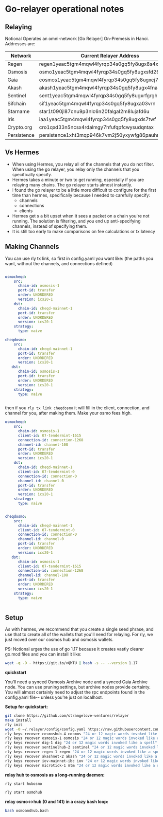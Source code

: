 # Go-relayer operational notes

## Relaying

Notional Operates an omni-network [Go Relayer] On-Premesis in Hanoi.  Addresses are:

| Network      | Current Relayer Address | Former Relayer Address
| ----------- | ----------- | ------------ | 
| Regen      | regen1yeac5tgm4mqwl4fyrqp34s0gq5fy8ugx8s4x6u | regen1083svrca4t350mphfv9x45wq9asrs60chduq99|
| Osmosis   | osmo1yeac5tgm4mqwl4fyrqp34s0gq5fy8ugxsfd262   | osmo1083svrca4t350mphfv9x45wq9asrs60cq5yv9n |
| Gaia      | cosmos1yeac5tgm4mqwl4fyrqp34s0gq5fy8ugxcj76vc | cosmos1083svrca4t350mphfv9x45wq9asrs60cg0hunp |
| Akash     | akash1yeac5tgm4mqwl4fyrqp34s0gq5fy8ugx4fna4z  | akash1083svrca4t350mphfv9x45wq9asrs60c956m2m |
| Sentinel  | sent1yeac5tgm4mqwl4fyrqp34s0gq5fy8ugxrfgrgh   | sent1083svrca4t350mphfv9x45wq9asrs60cn5p9hw      |
| Sifchain   | sif1yeac5tgm4mqwl4fyrqp34s0gq5fy8ugxa03vrn   | sif1083svrca4t350mphfv9x45wq9asrs60cdjc2u2  |
| Starname   | star1t090jl87cnu9p3nlc6n20falgal2m8lujafd6u  | star1pdqlmncych8uzsfdnsptv7s0wpazc0rgf4xgk7 |
| Iris       | iaa1yeac5tgm4mqwl4fyrqp34s0gq5fy8ugxds7twf   | iaa1083svrca4t350mphfv9x45wq9asrs60cadhd3s  |
| Crypto.org | cro1qxd33n5ncsx4rdalmgy7hfufqpfcwysudqntax   | cro1mjdxgm2ndu9a4zmr9t3kq88fww30ms7q60e03h  |
| Persistence| persistence1xht3mqp946k7vm2j50yxywfg86pauhm9c2tmgt | persistence1r50r8cx09ege6206k70509a3cgk7npn3plg7r8 |


## Vs Hermes
* When using Hermes, you relay all of the channels that you do not filter. When using the go relayer, you relay only the channels that you specifically specify.
* Hermes takes a minute or two to get running, especially if you are relaying many chains. The go relayer starts almost instantly.
* I found the go relayer to be a little more difficult to configure for the first time than hermes, specifically because I needed to carefully specify:
  * channels
  * connections
  * clients
* Hermes get s a bit upset when it sees a packet on a chain you're not running.  The solution is filtering, and you end up anti-specifying channels, instead of specifying them.
* It is still too early to make comparisons on fee calculations or tx latency


## Making Channels

You can use rly tx link, so first in config.yaml you want like: (the paths you want, without the channels, and connections defined)

```yaml

osmocheqd:
    src:
      chain-id: osmosis-1
      port-id: transfer
      order: UNORDERED
      version: ics20-1
    dst:
      chain-id: cheqd-mainnet-1
      port-id: transfer
      order: UNORDERED
      version: ics20-1
    strategy:
      type: naive

cheqdosmo:
    src:
      chain-id: cheqd-mainnet-1
      port-id: transfer
      order: UNORDERED
      version: ics20-1
   dst:
      chain-id: osmosis-1
      port-id: transfer
      order: UNORDERED
      version: ics20-1
    strategy:
      type: naive 
      
```

then if you `rly tx link cheqdosmo` it will fill in the client, connection, and channel for you, after making them.  Make your osmo fees high.

```yaml
osmocheqd:
    src:
      chain-id: osmosis-1
      client-id: 07-tendermint-1615
      connection-id: connection-1268
      channel-id: channel-108
      port-id: transfer
      order: UNORDERED
      version: ics20-1
    dst:
      chain-id: cheqd-mainnet-1
      client-id: 07-tendermint-0
      connection-id: connection-0
      channel-id: channel-0
      port-id: transfer
      order: UNORDERED
      version: ics20-1
    strategy:
      type: naive


cheqdosmo:
    src:
      chain-id: cheqd-mainnet-1
      client-id: 07-tendermint-0
      connection-id: connection-0
      channel-id: channel-0
      port-id: transfer
      order: UNORDERED
      version: ics20-1
   dst:
      chain-id: osmosis-1
      client-id: 07-tendermint-1615
      connection-id: connection-1268
      channel-id: channel-108
      port-id: transfer
      order: UNORDERED
      version: ics20-1
    strategy:
      type: naive 
      
```




## Setup
As with hermes, we recommend that you create a single seed phrase, and use that to create all of the wallets that you'll need for relaying.  For rly, we just moved over our cosmos hub and osmosis wallets.

PS: Notional urges the use of go 1.17 because it creates vastly clearer go.mod files and you can install it like:

```bash
wget -q -O - https://git.io/vQhTU | bash -s -- --version 1.17
````


**quickstart**

You'll need a synced Osmosis Archive node and a synced Gaia Archive node.  You can use pruning settings, but archive nodes provide certainty.  You will almost certainly need to adjust the rpc endpoints found in the config.yaml file-- unless you're just on localhost.


**Setup for quickstart:**
```bash
git clone https://github.com/strangelove-ventures/relayer
make install
rly init
wget -O ~/.relayer/config/config.yaml https://raw.githubusercontent.com/notional-labs/notional/master/rly/config.yaml
rly keys recover cosmoshub-4 cosmos "24 or 12 magic words invoked like a spell"
rly keys recover osmosis-1 osmosis "24 or 12 magic words invoked like a spell"
rly keys recover dig-1 dig "24 or 12 magic words invoked like a spell"
rly keys recover sentinelhub-2 sentinel "24 or 12 magic words invoked like a spell"
rly keys recover regen-1 regen "24 or 12 magic words invoked like a spell"
rly keys recover akashnet-2 akash "24 or 12 magic words invoked like a spell"
rly keys recover iov-mainnet-ibc iov "24 or 12 magic words invoked like a spell"
rly keys recover microtick-1 mtm "24 or 12 magic words invoked like a spell"
```

**relay hub to osmosis as a long-running daemon:**
```bash
rly start hubosmo
```

```bash
rly start osmohub
```

**relay osmo<->hub (0 and 141) in a crazy bash loop:**
```bash
bash osmoandhub.bash
```








